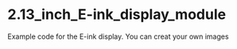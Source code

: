 # 2.13_inch_E-ink_display_module

Example code for the E-ink display. You can creat your own images
